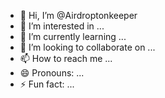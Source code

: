 - 👋 Hi, I’m @Airdroptonkeeper
- 👀 I’m interested in ...
- 🌱 I’m currently learning ...
- 💞️ I’m looking to collaborate on ...
- 📫 How to reach me ...
- 😄 Pronouns: ...
- ⚡ Fun fact: ...

<!---
Airdrophmstr/Airdrophmstr is a ✨ special ✨ repository because its `README.md` (this file) appears on your GitHub profile.
You can click the Preview link to take a look at your changes.
--->
